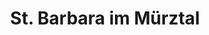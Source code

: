 ---
title: St. Barbara im Mürztal
url: /st-barbara-im-muerztal/
latitude: 47.538
longitude: 15.526
---